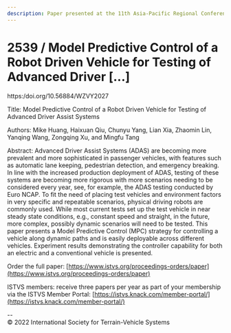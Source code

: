 ```yaml
---
description: Paper presented at the 11th Asia-Pacific Regional Conference of the ISTVS
---
```


# 2539 / Model Predictive Control of a Robot Driven Vehicle for Testing of Advanced Driver \[...]

https:/doi.org/10.56884/WZVY2027

Title: Model Predictive Control of a Robot Driven Vehicle for Testing of Advanced Driver Assist Systems

Authors: Mike Huang, Haixuan Qiu, Chunyu Yang, Lian Xia, Zhaomin Lin, Yanqing Wang, Zongqing Xu, and Mingfu Tang

Abstract: Advanced Driver Assist Systems (ADAS) are becoming more prevalent and more sophisticated in passenger vehicles, with features such as automatic lane keeping, pedestrian detection, and emergency breaking. In line with the increased production deployment of ADAS, testing of these systems are becoming more rigorous with more scenarios needing to be considered every year, see, for example, the ADAS testing conducted by Euro NCAP. To fit the need of placing test vehicles and environment factors in very specific and repeatable scenarios, physical driving robots are commonly used. While most current tests set up the test vehicle in near steady state conditions, e.g., constant speed and straight, in the future, more complex, possibly dynamic scenarios will need to be tested. This paper presents a Model Predictive Control (MPC) strategy for controlling a vehicle along dynamic paths and is easily deployable across different vehicles. Experiment results demonstrating the controller capability for both an electric and a conventional vehicle is presented.



Order the full paper: [https://www.istvs.org/proceedings-orders/paper](https://www.istvs.org/proceedings-orders/paper)

ISTVS members: receive three papers per year as part of your membership via the ISTVS Member Portal: [https://istvs.knack.com/member-portal/](https://istvs.knack.com/member-portal/)



\--\
© 2022 International Society for Terrain-Vehicle Systems
